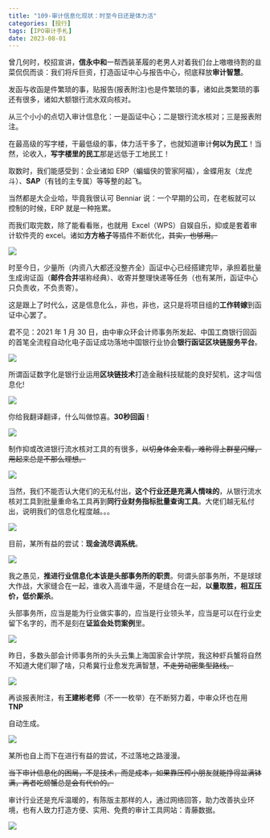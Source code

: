 ```yaml
---
title: "109-审计信息化现状：时至今日还是体力活"
categories: [投行]
tags: [IPO审计手札]
date: 2023-08-01
---
```

曾几何时，校招宣讲，**信永中和**一帮西装革履的老男人对着我们台上嗷嗷待割的韭菜侃侃而谈：我们将斥巨资，打造函证中心与报告中心，彻底释放**审计智慧**。

发函与收函是件繁琐的事，贴报告(报表附注)也是件繁琐的事，诸如此类繁琐的事还有很多，诸如大额银行流水双向核对。

从三个小小的点切入审计信息化：一是函证中心；二是银行流水核对；三是报表附注。

在最高级的写字楼，干最低级的事，体力活干多了，也就知道审计**何以为民工**！当然，论收入，**写字楼里的民工**那是远低于工地民工！

取数时，我们能感受到：企业诸如 ERP（蝙蝠侠的管家阿福），金蝶用友（龙虎斗）、**SAP**（有钱的主专属）等等整的起飞。

当然都是大企业哈，毕竟我很认可 Benniar 说：一个早期的公司，在老板就可以控制的时候，ERP 就是一种拖累。

  

而我们取完数，除了能看看账，也就用  Excel（WPS）自娱自乐，抑或是套着审计软件壳的 excel。诸如**方方格子**等插件不断优化，~~其实，也够用。~~

![](https://cdn.staticaly.com/gh/richffan/img@main/obsidian/IPO/109-审计信息化现状：时至今日还是体力活_1.webp)

时至今日，少量所（内资八大都还没整齐全）函证中心已经搭建完毕，承担着批量生成询证函（**邮件合并**堪称经典）、收寄并整理快递等任务（也有某所，函证中心只负责收，不负责寄）。

这是跟上了时代么，这是信息化么，非也，非也，这只是将项目组的**工作转嫁**到函证中心罢了。

君不见：2021 年 1 月 30 日，由中审众环会计师事务所发起、中国工商银行回函的首笔全流程自动化电子函证成功落地中国银行业协会**银行函证区块链服务平台**。

![](https://cdn.staticaly.com/gh/richffan/img@main/obsidian/IPO/109-审计信息化现状：时至今日还是体力活_2.webp)

所谓函证数字化是银行业运用**区块链技术**打造金融科技赋能的良好契机，这才叫信息化!

![](https://cdn.staticaly.com/gh/richffan/img@main/obsidian/IPO/109-审计信息化现状：时至今日还是体力活_3.webp)

你给我翻译翻译，什么叫做惊喜。**30秒回函**！

![](https://cdn.staticaly.com/gh/richffan/img@main/obsidian/IPO/109-审计信息化现状：时至今日还是体力活_4.webp)

制作抑或改进银行流水核对工具的有很多，~~以切身体会来看，难称得上群星闪耀，用起来总是不那么理想。~~

![](https://cdn.staticaly.com/gh/richffan/img@main/obsidian/IPO/109-审计信息化现状：时至今日还是体力活_4.webp)

当然，我们不能否认大佬们的无私付出，**这个行业还是充满人情味的**，从银行流水 核对工具到批量重命名工具再到**同行业财务指标批量查询工具**。大佬们越无私付出，说明我们的信息化程度越。。。

![](https://cdn.staticaly.com/gh/richffan/img@main/obsidian/IPO/109-审计信息化现状：时至今日还是体力活_5.webp)

目前，某所有益的尝试：**现金流尽调系统**。

![](https://cdn.staticaly.com/gh/richffan/img@main/obsidian/IPO/109-审计信息化现状：时至今日还是体力活_6.webp)

我之愚见，**推进行业信息化本该是头部事务所的职责**。何谓头部事务所，不是球球大作战，大家缝合在一起，谁收入高谁牛逼，不是缝合在一起，**以量取胜，相互压价，低价厮杀**。

头部事务所，应当是能为行业做实事的，应当是行业领头羊，应当是可以在行业史留下名字的，而不是刻在**证监会处罚案例**里。

![](https://cdn.staticaly.com/gh/richffan/img@main/obsidian/IPO/109-审计信息化现状：时至今日还是体力活_7.webp)

昨日，多数头部会计师事务所的头头云集上海国家会计学院，我这种虾兵蟹将自然不知道大佬们聊了啥，只希冀行业愈发充满智慧，~~不走劳动密集型路线。~~

![](https://cdn.staticaly.com/gh/richffan/img@main/obsidian/IPO/109-审计信息化现状：时至今日还是体力活_8.webp)

再谈报表附注，有**王建彬老师**（不一一枚举）在不断努力着，中审众环也在用 **TNP**

自动生成。

![](https://cdn.staticaly.com/gh/richffan/img@main/obsidian/IPO/109-审计信息化现状：时至今日还是体力活_9.webp)

某所也自上而下在进行有益的尝试，不过落地之路漫漫。

~~当下审计信息化的困局，不是技术，而是成本，如果靠压榨小朋友就能挣得盆满钵满，再者吃螃蟹总是会有代价的。~~

审计行业还是充斥温暖的，有陈版主那样的人，通过网络回答，助力改善执业环境，也有人致力打造方便、实用、免费的审计工具网站：青藤数据。

![](https://cdn.staticaly.com/gh/richffan/img@main/obsidian/IPO/109-审计信息化现状：时至今日还是体力活_10.webp)